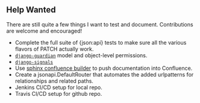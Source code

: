 ## Help Wanted

There are still quite a few things I want to test and document. Contributions are welcome and encouraged!
- Complete the full suite of {json:api} tests to make sure all the various flavors of PATCH actually work.
- [`django-guardian`](https://django-guardian.readthedocs.io/en/stable/) model and object-level permissions.
- [`django-signals`](https://docs.djangoproject.com/en/stable/topics/signals/)
- Use [sphinx confluence builder](https://sphinxcontrib-confluencebuilder.readthedocs.io/en/latest/index.html)
  to push documentation into Confluence.
- Create a jsonapi.DefaultRouter that automates the added urlpatterns for relationships and related paths.
- Jenkins CI/CD setup for local repo.
- Travis CI/CD setup for github repo.

